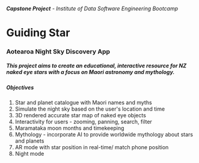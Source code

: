 ###### **Capstone Project** - Institute of Data Software Engineering Bootcamp


# **Guiding Star**
### Aotearoa Night Sky Discovery App

##### This project aims to create an educational, interactive resource for NZ naked eye stars with a focus on Maori astronomy and mythology.

##### Objectives

1. Star and planet catalogue with Maori names and myths
2. Simulate the night sky based on the user's location and time
3. 3D rendered accurate star map of naked eye objects
4. Interactivity for users - zooming, panning, search, filter
5. Maramataka moon months and timekeeping
6. Mythology - incorporate AI to provide worldwide mythology about stars and planets
7. AR mode with star position in real-time/ match phone position
8. Night mode

